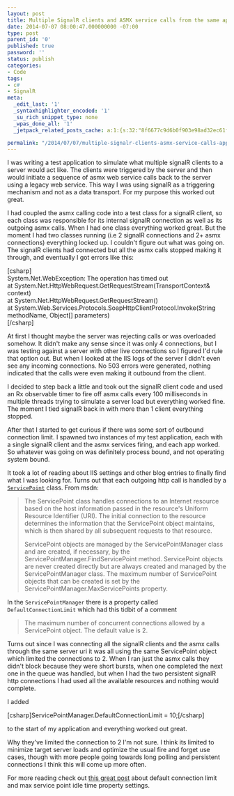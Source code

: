 ```yaml
---
layout: post
title: Multiple SignalR clients and ASMX service calls from the same application
date: 2014-07-07 08:00:47.000000000 -07:00
type: post
parent_id: '0'
published: true
password: ''
status: publish
categories:
- Code
tags:
- c#
- SignalR
meta:
  _edit_last: '1'
  _syntaxhighlighter_encoded: '1'
  _su_rich_snippet_type: none
  _wpas_done_all: '1'
  _jetpack_related_posts_cache: a:1:{s:32:"8f6677c9d6b0f903e98ad32ec61f8deb";a:2:{s:7:"expires";i:1556647018;s:7:"payload";a:3:{i:0;a:1:{s:2:"id";i:3392;}i:1;a:1:{s:2:"id";i:4091;}i:2;a:1:{s:2:"id";i:2365;}}}}

permalink: "/2014/07/07/multiple-signalr-clients-asmx-service-calls-application/"
---
```

I was writing a test application to simulate what multiple signalR clients to a server would act like. The clients were triggered by the server and then would initiate a sequence of asmx web service calls back to the server using a legacy web service. This way I was using signalR as a triggering mechanism and not as a data transport. For my purpose this worked out great.

I had coupled the asmx calling code into a test class for a signalR client, so each class was responsible for its internal signalR connection as well as its outgoing asmx calls. When I had one class everything worked great. But the moment I had two classes running (i.e 2 signalR connections and 2+ asmx connections) everything locked up. I couldn't figure out what was going on. The signalR clients had connected but all the asmx calls stopped making it through, and eventually I got errors like this:

[csharp]  
System.Net.WebException: The operation has timed out  
at System.Net.HttpWebRequest.GetRequestStream(TransportContext& context)  
at System.Net.HttpWebRequest.GetRequestStream()  
at System.Web.Services.Protocols.SoapHttpClientProtocol.Invoke(String methodName, Object[] parameters)  
[/csharp]

At first I thought maybe the server was rejecting calls or was overloaded somehow. It didn't make any sense since it was only 4 connections, but I was testing against a server with other live connections so I figured I'd rule that option out. But when I looked at the IIS logs of the server I didn't even see any incoming connections. No 503 errors were generated, nothing indicated that the calls were even making it outbound from the client.

I decided to step back a little and took out the signalR client code and used an Rx observable timer to fire off asmx calls every 100 milliseconds in multiple threads trying to simulate a server load but everything worked fine. The moment I tied signalR back in with more than 1 client everything stopped.

After that I started to get curious if there was some sort of outbound connection limit. I spawned two instances of my test application, each with a single signalR client and the asmx services firing, and each app worked. So whatever was going on was definitely process bound, and not operating system bound.

It took a lot of reading about IIS settings and other blog entries to finally find what I was looking for. Turns out that each outgoing http call is handled by a [`ServicePoint`](http://msdn.microsoft.com/en-us/library/system.net.servicepoint.aspx) class. From msdn:

> The ServicePoint class handles connections to an Internet resource based on the host information passed in the resource's Uniform Resource Identifier (URI). The initial connection to the resource determines the information that the ServicePoint object maintains, which is then shared by all subsequent requests to that resource.
> 
> ServicePoint objects are managed by the ServicePointManager class and are created, if necessary, by the ServicePointManager.FindServicePoint method. ServicePoint objects are never created directly but are always created and managed by the ServicePointManager class. The maximum number of ServicePoint objects that can be created is set by the ServicePointManager.MaxServicePoints property.

In the `ServicePointManager` there is a property called `DefaultConnectionLimit` which had this tidbit of a comment

> The maximum number of concurrent connections allowed by a ServicePoint object. The default value is 2.

Turns out since I was connecting all the signalR clients and the asmx calls through the same server uri it was all using the same ServicePoint object which limited the connections to 2. When I ran just the asmx calls they didn't block because they were short bursts, when one completed the next one in the queue was handled, but when I had the two persistent signalR http connections I had used all the available resources and nothing would complete.

I added

[csharp]ServicePointManager.DefaultConnectionLimit = 10;[/csharp]

to the start of my application and everything worked out great.

Why they've limited the connection to 2 I'm not sure. I think its limited to minimize target server loads and optimize the usual fire and forget use cases, though with more people going towards long polling and persistent connections I think this will come up more often.

For more reading check out [this great post](http://blogs.msdn.com/b/jpsanders/archive/2009/05/20/understanding-maxservicepointidletime-and-defaultconnectionlimit.aspx) about default connection limit and max service point idle time property settings.

